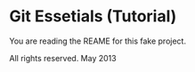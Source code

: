 # Git Essetials (Tutorial) 

You are reading the REAME for this fake project.


All rights reserved. May 2013
